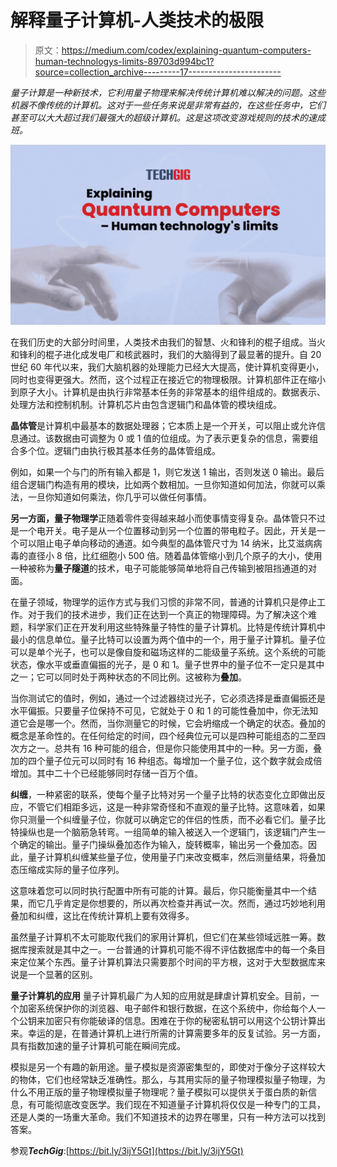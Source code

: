 # 解释量子计算机-人类技术的极限

> 原文：<https://medium.com/codex/explaining-quantum-computers-human-technologys-limits-89703d994bc1?source=collection_archive---------17----------------------->

*量子计算是一种新技术，它利用量子物理来解决传统计算机难以解决的问题。这些机器不像传统的计算机。这对于一些任务来说是非常有益的，在这些任务中，它们甚至可以大大超过我们最强大的超级计算机。这是这项改变游戏规则的技术的速成班。*

![](img/9d3c33e565b5dd05177468cf1195b387.png)

在我们历史的大部分时间里，人类技术由我们的智慧、火和锋利的棍子组成。当火和锋利的棍子进化成发电厂和核武器时，我们的大脑得到了最显著的提升。自 20 世纪 60 年代以来，我们大脑机器的处理能力已经大大提高，使计算机变得更小，同时也变得更强大。然而，这个过程正在接近它的物理极限。计算机部件正在缩小到原子大小。计算机是由执行非常基本任务的非常基本的组件组成的。数据表示、处理方法和控制机制。计算机芯片由包含逻辑门和晶体管的模块组成。

**晶体管**是计算机中最基本的数据处理器；它本质上是一个开关，可以阻止或允许信息通过。该数据由可调整为 0 或 1 值的位组成。为了表示更复杂的信息，需要组合多个位。逻辑门由执行极其基本任务的晶体管组成。

例如，如果一个与门的所有输入都是 1，则它发送 1 输出，否则发送 0 输出。最后组合逻辑门构造有用的模块，比如两个数相加。一旦你知道如何加法，你就可以乘法，一旦你知道如何乘法，你几乎可以做任何事情。

**另一方面，量子物理学**正随着零件变得越来越小而使事情变得复杂。晶体管只不过是一个电开关。电子是从一个位置移动到另一个位置的带电粒子。因此，开关是一个可以阻止电子单向移动的通道。如今典型的晶体管尺寸为 14 纳米，比艾滋病病毒的直径小 8 倍，比红细胞小 500 倍。随着晶体管缩小到几个原子的大小，使用一种被称为**量子隧道**的技术，电子可能能够简单地将自己传输到被阻挡通道的对面。

在量子领域，物理学的运作方式与我们习惯的非常不同，普通的计算机只是停止工作。对于我们的技术进步，我们正在达到一个真正的物理障碍。为了解决这个难题，科学家们正在开发利用这些特殊量子特性的量子计算机。比特是传统计算机中最小的信息单位。量子比特可以设置为两个值中的一个，用于量子计算机。量子位可以是单个光子，也可以是像自旋和磁场这样的二能级量子系统。这个系统的可能状态，像水平或垂直偏振的光子，是 0 和 1。量子世界中的量子位不一定只是其中之一；它可以同时处于两种状态的不同比例。这被称为**叠加**。

当你测试它的值时，例如，通过一个过滤器绕过光子，它必须选择是垂直偏振还是水平偏振。只要量子位保持不可见，它就处于 0 和 1 的可能性叠加中，你无法知道它会是哪一个。然而，当你测量它的时候，它会坍缩成一个确定的状态。叠加的概念是革命性的。在任何给定的时间，四个经典位元可以是四种可能组态的二至四次方之一。总共有 16 种可能的组合，但是你只能使用其中的一种。另一方面，叠加的四个量子位元可以同时有 16 种组态。每增加一个量子位，这个数字就会成倍增加。其中二十个已经能够同时存储一百万个值。

**纠缠**，一种紧密的联系，使每个量子比特对另一个量子比特的状态变化立即做出反应，不管它们相距多远，这是一种非常奇怪和不直观的量子比特。这意味着，如果你只测量一个纠缠量子位，你就可以确定它的伴侣的性质，而不必看它们。量子比特操纵也是一个脑筋急转弯。一组简单的输入被送入一个逻辑门，该逻辑门产生一个确定的输出。量子门操纵叠加态作为输入，旋转概率，输出另一个叠加态。因此，量子计算机纠缠某些量子位，使用量子门来改变概率，然后测量结果，将叠加态压缩成实际的量子位序列。

这意味着您可以同时执行配置中所有可能的计算。最后，你只能衡量其中一个结果，而它几乎肯定是你想要的，所以再次检查并再试一次。然而，通过巧妙地利用叠加和纠缠，这比在传统计算机上要有效得多。

虽然量子计算机不太可能取代我们的家用计算机，但它们在某些领域远胜一筹。数据库搜索就是其中之一。一台普通的计算机可能不得不评估数据库中的每一个条目来定位某个东西。量子计算机算法只需要那个时间的平方根，这对于大型数据库来说是一个显著的区别。

**量子计算机的应用**
量子计算机最广为人知的应用就是肆虐计算机安全。目前，一个加密系统保护你的浏览器、电子邮件和银行数据，在这个系统中，你给每个人一个公钥来加密只有你能破译的信息。困难在于你的秘密私钥可以用这个公钥计算出来。幸运的是，在普通计算机上进行所需的计算需要多年的反复试验。另一方面，具有指数加速的量子计算机可能在瞬间完成。

模拟是另一个有趣的新用途。量子模拟是资源密集型的，即使对于像分子这样较大的物体，它们也经常缺乏准确性。那么，与其用实际的量子物理模拟量子物理，为什么不用正版的量子物理模拟量子物理呢？量子模拟可以提供关于蛋白质的新信息，有可能彻底改变医学。我们现在不知道量子计算机将仅仅是一种专门的工具，还是人类的一场重大革命。我们不知道技术的边界在哪里，只有一种方法可以找到答案。

参观***TechGig***:[https://bit.ly/3ijY5Gt](https://bit.ly/3ijY5Gt)